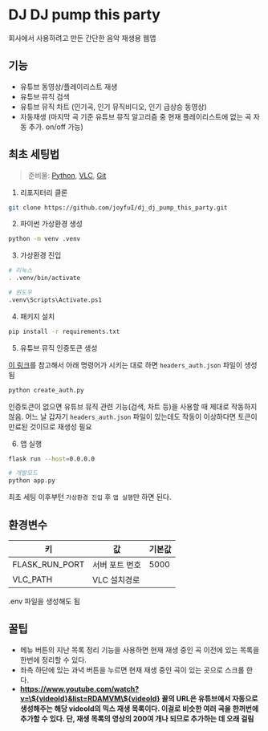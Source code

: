 # DJ DJ pump this party

회사에서 사용하려고 만든 간단한 음악 재생용 웹앱

## 기능

- 유튜브 동영상/플레이리스트 재생
- 유튜브 뮤직 검색
- 유튜브 뮤직 차트 (인기곡, 인기 뮤직비디오, 인기 급상승 동영상)
- 자동재생 (마지막 곡 기준 유튜브 뮤직 알고리즘 중 현재 플레이리스트에 없는 곡 자동 추가. on/off 가능)

## 최초 세팅법

> 준비물: [Python](https://www.python.org/), [VLC](https://www.videolan.org/), [Git](https://git-scm.com/)

1. 리포지터리 클론

```bash
git clone https://github.com/joyfuI/dj_dj_pump_this_party.git
```

2. 파이썬 가상환경 생성

```bash
python -m venv .venv
```

3. 가상환경 진입

```bash
# 리눅스
. .venv/bin/activate

# 윈도우
.venv\Scripts\Activate.ps1
```

4. 패키지 설치

```bash
pip install -r requirements.txt
```

5. 유튜브 뮤직 인증토큰 생성

[이 링크](https://ytmusicapi.readthedocs.io/en/latest/setup.html#copy-authentication-headers)를 참고해서 아래 명령어가 시키는 대로 하면 `headers_auth.json` 파일이 생성됨

```bash
python create_auth.py
```

인증토큰이 없으면 유튜브 뮤직 관련 기능(검색, 차트 등)을 사용할 때 제대로 작동하지 않음. 어느 날 갑자기 `headers_auth.json` 파일이 있는데도 작동이 이상하다면 토큰이 만료된 것이므로 재생성 필요

6. 앱 실행

```bash
flask run --host=0.0.0.0

# 개발모드
python app.py
```

최초 세팅 이후부턴 `가상환경 진입` 후 `앱 실행`만 하면 된다.

## 환경변수

| 키             | 값             | 기본값 |
| -------------- | -------------- | ------ |
| FLASK_RUN_PORT | 서버 포트 번호 | 5000   |
| VLC_PATH       | VLC 설치경로   |

.env 파일을 생성해도 됨

## 꿀팁

- 메뉴 버튼의 지난 목록 정리 기능을 사용하면 현재 재생 중인 곡 이전에 있는 목록을 한번에 정리할 수 있다.
- 좌측 하단에 있는 과녁 버튼을 누르면 현재 재생 중인 곡이 있는 곳으로 스크롤 한다.
- **https://www.youtube.com/watch?v=\${videoId}&list=RDAMVM\${videoId} 꼴의 URL은 유튜브에서 자동으로 생성해주는 해당 videoId의 믹스 재생 목록이다. 이걸로 비슷한 여러 곡을 한꺼번에 추가할 수 있다. 단, 재생 목록의 영상의 200여 개나 되므로 추가하는 데 오래 걸림**
